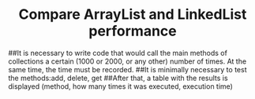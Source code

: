 <h1 align="center"> Compare ArrayList and LinkedList performance </h1>

##It is necessary to write code that would call the main methods of collections a certain (1000 or 2000, or any other) number of times. At the same time, the time must be recorded.
##It is minimally necessary to test the methods:add, delete, get
##After that, a table with the results is displayed (method, how many times it was executed, execution time)
